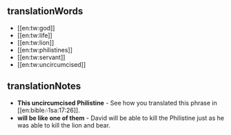 ## translationWords

* [[en:tw:god]]
* [[en:tw:life]]
* [[en:tw:lion]]
* [[en:tw:philistines]]
* [[en:tw:servant]]
* [[en:tw:uncircumcised]]

## translationNotes

* **This uncircumcised Philistine** - See how you translated this phrase in [[en:bible:notes:1sa:17:26]].
* **will be like one of them** - David will be able to kill the Philistine just as he was able to kill the lion and bear.
